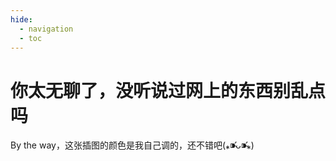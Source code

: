 ```yaml
---
hide:
  - navigation
  - toc
---
```

# **你太无聊了，没听说过网上的东西别乱点吗**

By the way，这张插图的颜色是我自己调的，还不错吧(⁎⁍̴̛ᴗ⁍̴̛⁎)